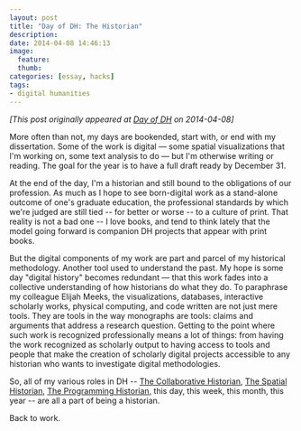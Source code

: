 ```yaml
---
layout: post
title: "Day of DH: The Historian"
description:
date: 2014-04-08 14:46:13
image:
  feature:
  thumb:
categories: [essay, hacks]
tags:
- digital humanities
---
```

*[This post originally appeared at [Day of DH](http://dayofdh2014.matrix.msu.edu/jasonheppler/2014/04/08/the-historian/) on 2014-04-08]*

More often than not, my days are bookended, start with, or end with my dissertation. Some of the work is digital — some spatial visualizations that I'm working on, some text analysis to do — but I'm otherwise writing or reading. The goal for the year is to have a full draft ready by December 31.

At the end of the day, I'm a historian and still bound to the obligations of our profession. As much as I hope to see born-digital work as a stand-alone outcome of one's graduate education, the professional standards by which we're judged are still tied -- for better or worse -- to a culture of print. That reality is not a bad one -- I love books, and tend to think lately that the model going forward is companion DH projects that appear with print books.

But the digital components of my work are part and parcel of my historical methodology. Another tool used to understand the past. My hope is some day "digital history" becomes redundant — that this work fades into a collective understanding of how historians do what they do. To paraphrase my colleague Elijah Meeks, the visualizations, databases, interactive scholarly works, physical computing, and code written are not just mere tools. They are tools in the way monographs are tools: claims and arguments that address a research question. Getting to the point where such work is recognized professionally means a lot of things: from having the work recognized as scholarly output to having access to tools and people that make the creation of scholarly digital projects accessible to any historian who wants to investigate digital methodologies.

So, all of my various roles in DH -- [The Collaborative Historian](http://dayofdh2014.matrix.msu.edu/jasonheppler/2014/04/08/the-collaborative-historian/), [The Spatial Historian](http://dayofdh2014.matrix.msu.edu/jasonheppler/2014/04/08/the-spatial-historian/), [The Programming Historian](http://jasonheppler.org/rubyist-historian/), this day, this week, this month, this year -- are all a part of being a historian.

Back to work.
